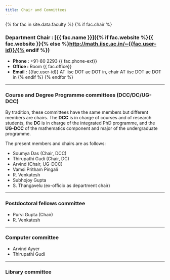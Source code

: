 ```yaml
---
title: Chair and Committees
---
```


{% for fac in site.data.faculty %}
{% if fac.chair %}

### Department Chair : [{{ fac.name }}]({% if fac.website %}{{ fac.website }}{% else %}http://math.iisc.ac.in/~{{fac.user-id}}/{% endif %})

* __Phone :__ +91-80 2293 {{ fac.phone-ext}}
* __Office :__ Room {{ fac.office}}
* __Email :__ {{fac.user-id}} AT iisc DOT ac DOT in, chair AT iisc DOT ac DOT in 
{% endif %}
{%  endfor %}

---

### Course and Degree Programme committees (DCC/DC/UG-DCC)

By tradition, these committees have the same members but different members are chairs. The __DCC__ is in charge of courses and of research students, the __DC__ is in charge of the integrated PhD programme, and the __UG-DCC__ of the mathematics component and major of the undergraduate programme.

The present members and chairs are as follows:

* Soumya Das (Chair, DCC)
* Thirupathi Gudi (Chair, DC)
* Arvind (Chair, UG-DCC)
* Vamsi Pritham Pingali
* R. Venkatesh
* Subhojoy Gupta
* S. Thangavelu (ex-officio as department chair)

---

### Postdoctoral fellows committee

* Purvi Gupta (Chair)
* R. Venkatesh

---

### Computer committee

* Arvind Ayyer
* Thirupathi Gudi

---

### Library committee

